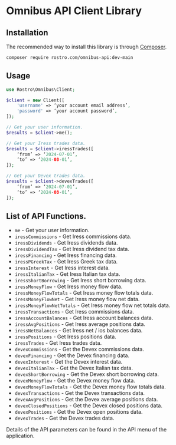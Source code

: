# Omnibus API Client Library

## Installation

The recommended way to install this library is through
[Composer](https://getcomposer.org/).

```bash
composer require rostro.com/omnibus-api:dev-main
```

## Usage

```php
use Rostro\Omnibus\Client;

$client = new Client([
    'username' => ‘your account email address’,
    'password' => ‘your account password’,
]);

// Get your user information.
$results = $client->me();

// Get your Iress trades data.
$results = $client->iressTrades([
    ‘from’ => ‘2024-07-01’,
    ‘to’ => ‘2024-08-01’,
]);

// Get your Devex trades data.
$results = $client->devexTrades([
    ‘from’ => ‘2024-07-01’,
    ‘to’ => ‘2024-08-01’,
]);
```

## List of API Functions.

 - `me` - Get your user information.
 - `iressCommissions` - Get Iress commissions data.
 - `iressDividends` - Get Iress dividends data.
 - `iressDividendTax` - Get Iress dividend tax data.
 - `iressFinancing` - Get Iress financing data.
 - `iressPGreekTax` - Get Iress Greek tax data.
 - `iressInterest` - Get Iress interest data.
 - `iressItalianTax` - Get Iress Italian tax data.
 - `iressShortBorrowing` - Get Iress short borrowing data.
 - `iressMoneyFlow` - Get Iress money flow data.
 - `iressMoneyFlowTotals` - Get Iress money flow totals data.
 - `iressMoneyFlowNet` - Get Iress money flow net data.
 - `iressMoneyFlowNetTotals` - Get Iress money flow net totals  data.
 - `iressTransactions` - Get Iress commissions data.
 - `iressAccountBalances` - Get Iress account balances data.
 - `iressAvgPositions` - Get Iress average positions data.
 - `iressNetBalances` - Get Iress net / ios balances  data.
 - `iressPositions` - Get Iress positions data.
 - `iressTrades` - Get Iress trades data.
 - `devexCommissions` - Get the Devex commissions data.
 - `devexFinancing` - Get the Devex financing data.
 - `devexInterest` - Get the Devex interest data.
 - `devexItalianTax` - Get the Devex Italian tax data.
 - `devexShortBorrowing` - Get the Devex short borrowing data.
 - `devexMoneyFlow` - Get the Devex money flow data.
 - `devexMoneyFlowTotals` - Get the Devex money flow totals data.
 - `devexTransactions` - Get the Devex transactions data.
 - `devexAvgPositions` - Get the Devex average positions data.
 - `devexClosedPositions` - Get the Devex closed positions data.
 - `devexPositions` - Get the Devex open positions data.
 - `devexTrades` - Get the Devex trades data.

Details of the API parameters can be found in the API menu of the application.
